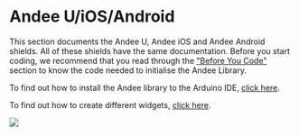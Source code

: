 # Andee U/iOS/Android

This section documents the Andee U, Andee iOS and Andee Android shields. All of these shields have the same documentation. Before you start coding, we recommend that you read through the ["Before You Code"](/AnnikkenAndee/BeforeYouCode.md)
section to know the code needed to initialise the Andee Library.

To find out how to install the Andee library to the Arduino IDE, [click here](/GettingStarted/AndeeSetup.md#install-andee-library).

To find out how to create different widgets, [click here](/AnnikkenAndee/Examples.md).


![](/assets/getting-started/gb-andee-boards.png)